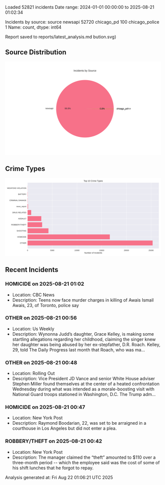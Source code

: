 
Loaded 52821 incidents
Date range: 2024-01-01 00:00:00 to 2025-08-21 01:02:34

Incidents by source:
source
newsapi           52720
chicago_pd          100
chicago_police        1
Name: count, dtype: int64

Report saved to reports/latest_analysis.md
bution.svg)

## Source Distribution
![Source Distribution](images/source_distribution.svg)

## Crime Types
![Crime Types](images/crime_types.svg)

## Recent Incidents

### HOMICIDE on 2025-08-21 01:02
- Location: CBC News
- Description: Teens now face murder charges in killing of Awais Ismail Awais, 23, of Toronto, police say


### OTHER on 2025-08-21 00:56
- Location: Us Weekly
- Description: Wynonna Judd’s daughter, Grace Kelley, is making some startling allegations regarding her childhood, claiming the singer knew her daughter was being abused by her ex-stepfather, D.R. Roach. Kelley, 29, told The Daily Progress last month that Roach, who was ma…


### OTHER on 2025-08-21 00:48
- Location: Rolling Out
- Description: Vice President JD Vance and senior White House adviser Stephen Miller found themselves at the center of a heated confrontation Wednesday during what was intended as a morale-boosting visit with National Guard troops stationed in Washington, D.C. The Trump adm…


### HOMICIDE on 2025-08-21 00:47
- Location: New York Post
- Description: Raymond Boodarian, 22, was set to be arraigned in a courthouse in Los Angeles but did not enter a plea.


### ROBBERY/THEFT on 2025-08-21 00:42
- Location: New York Post
- Description: The manager claimed the “theft” amounted to $110 over a three-month period -- which the employee said was the cost of some of his shift lunches that he forgot to repay.

Analysis generated at: Fri Aug 22 01:06:21 UTC 2025
